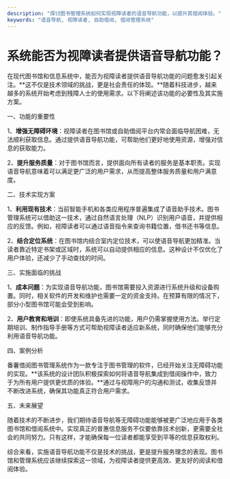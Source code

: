 ```yaml
---
description: "探讨图书管理系统如何实现视障读者的语音导航功能，以提升其借阅体验。"
keywords: "语音导航, 视障读者, 自助借阅, 借阅管理系统"
---
```

# 系统能否为视障读者提供语音导航功能？

在现代图书馆和信息系统中，能否为视障读者提供语音导航功能的问题愈发引起关注。**这不仅是技术领域的挑战，更是社会责任的体现。**随着科技进步，越来越多的系统开始考虑到残障人士的使用需求。以下将阐述该功能的必要性及其实施方案。

一、功能的重要性

1、**增强无障碍环境**：视障读者在图书馆或自助借阅平台内常会面临导航困难，无法顺利获取信息。通过提供语音导航功能，可帮助他们更好地使用资源，增强对信息的获取能力。

2、**提升服务质量**：对于图书馆而言，提供面向所有读者的服务是基本职责。实现语音导航意味着可以满足更广泛的用户需求，从而提高整体服务质量和用户满意度。

二、技术实现方案

1、**利用现有技术**：当前智能手机和各类应用程序普遍集成了语音助手技术。图书管理系统可以借助这一技术，通过自然语言处理（NLP）识别用户语音，并提供相应的反馈。例如，视障读者可以通过语音指令来查询书籍位置，借书还书等信息。

2、**结合定位系统**：在图书馆内结合室内定位技术，可以使语音导航更加精准。当读者靠近特定书架或区域时，系统可以自动提供相应的信息。这种设计不仅优化了用户体验，还减少了手动查找的时间。

三、实施面临的挑战

1、**成本问题**：为实现语音导航功能，图书馆需要投入资源进行系统升级和设备购置。同时，相关软件的开发和维护也需要一定的资金支持。在预算有限的情况下，部分小型图书馆可能会受到影响。

2、**用户教育和培训**：即使系统具备先进的功能，用户仍需掌握使用方法。举行定期培训、制作指导手册等方式可帮助视障读者适应新系统，同时确保他们能够充分利用语音导航功能。

四、案例分析

番薯借阅图书管理系统作为一款专注于图书管理的软件，已经开始关注无障碍功能的实现。**该系统的设计团队积极探索如何将语音导航集成到借阅操作中，致力于为所有用户提供更优质的体验。**通过与视障用户的沟通和测试，收集反馈并不断改进系统，确保其功能真正符合用户需求。

五、未来展望

随着技术的不断进步，我们期待语音导航等无障碍功能能够被更广泛地应用于各类图书馆和借阅系统中。实现真正的普惠信息服务不仅要依靠技术创新，更需要全社会的共同努力。只有这样，才能确保每一位读者都能享受到平等的信息获取权利。

综合来看，实施语音导航功能不仅是技术的挑战，更是提升服务理念的表现。图书馆和管理系统应该继续探索这一领域，为视障读者提供更高效、更友好的阅读和借阅体验。
